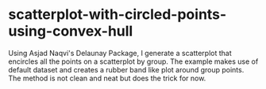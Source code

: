 # scatterplot-with-circled-points-using-convex-hull
Using Asjad Naqvi's Delaunay Package, I generate a scatterplot that encircles all the points on a scatterplot by group. The example makes use of default dataset and creates a rubber band like plot around group points. The method is not clean and neat but does the trick for now.
